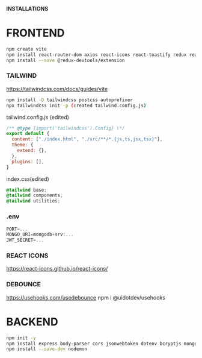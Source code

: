 **INSTALLATIONS**

# FRONTEND

```bash
npm create vite
npm install react-router-dom axios react-icons react-toastify redux react-redux redux-thunk @reduxjs/toolkit @tanstack/react-query
npm install --save @redux-devtools/extension
```

### TAILWIND

https://tailwindcss.com/docs/guides/vite

```bash
npm install -D tailwindcss postcss autoprefixer
npx tailwindcss init -p (created tailwind.config.js)
```

tailwind.config.js (edited)

```javascript
/** @type {import('tailwindcss').Config} \*/
export default {
  content: ["./index.html", "./src/**/*.{js,ts,jsx,tsx}"],
  theme: {
    extend: {},
  },
  plugins: [],
}
```

index.css(edited)

```css
@tailwind base;
@tailwind components;
@tailwind utilities;
```

### .env

```js
PORT=...
MONGO_URI=mongodb+srv:...
JWT_SECRET=...
```

### REACT ICONS

https://react-icons.github.io/react-icons/

### DEBOUNCE

https://usehooks.com/usedebounce
npm i @uidotdev/usehooks

# BACKEND

```bash
npm init -y
npm install express body-parser cors jsonwebtoken dotenv bcryptjs mongoose
npm install --save-dev nodemon
```
